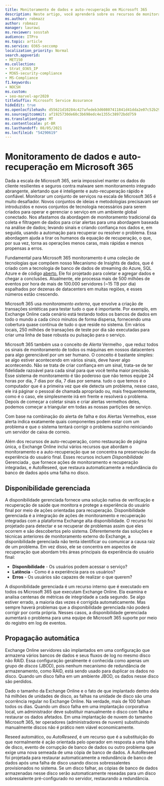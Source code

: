 ```yaml
---
title: Monitoramento de dados e auto-recuperação em Microsoft 365
description: Neste artigo, você aprenderá sobre os recursos de monitoramento e auto-recuperação de Microsoft 365.
ms.author: robmazz
author: robmazz
manager: laurawi
ms.reviewer: sosstah
audience: ITPro
ms.topic: article
ms.service: O365-seccomp
localization_priority: Normal
search.appverid:
- MET150
ms.collection:
- Strat_O365_IP
- M365-security-compliance
- MS-Compliance
f1.keywords:
- NOCSH
ms.custom:
- seo-marvel-apr2020
titleSuffix: Microsoft Service Assurance
hideEdit: true
ms.openlocfilehash: d55621d10284c427afedeb3d60807411841d41dda2e07c52b293a676448dbe73
ms.sourcegitcommit: af1925730de60c3b698edc4e1355c38972bdd759
ms.translationtype: MT
ms.contentlocale: pt-BR
ms.lasthandoff: 08/05/2021
ms.locfileid: "54290619"
---
```

# <a name="data-monitoring-and-self-healing-in-microsoft-365"></a>Monitoramento de dados e auto-recuperação em Microsoft 365

Dada a escala de Microsoft 365, seria impossível manter os dados do cliente resilientes e seguros contra malware sem monitoramento integrado abrangente, alertando que é inteligente e auto-recuperação rápido e confiável. Monitorar um conjunto de serviços na escala de Microsoft 365 é muito desafiador. Novos conjuntos de ideias e metodologias precisavam ser introduzidos e novos conjuntos de tecnologia necessários para serem criados para operar e gerenciar o serviço em um ambiente global conectado. Nos afastamos da abordagem de monitoramento tradicional da coleta e filtragem de dados para criar alertas para uma abordagem baseada na análise de dados; levando sinais e criando confiança nos dados e, em seguida, usando a automação para recuperar ou resolver o problema. Essa abordagem ajuda a tirar os humanos da equação de recuperação, o que, por sua vez, torna as operações menos caras, mais rápidas e menos propensas a erros. 

Fundamental para Microsoft 365 monitoramento é uma coleção de tecnologias que compõem nosso Mecanismo de Insights de dados, que é criado com a tecnologia de banco de dados de streaming do Azure, SQL Azure e de código [aberto.](https://cassandra.apache.org/) Ele foi projetado para coletar e agregar dados e chegar a conclusões. Atualmente, ele processa mais de 500 milhões de eventos por hora de mais de 100.000 servidores (~15 TB por dia) espalhados por dezenas de datacenters em muitas regiões, e esses números estão crescendo. 

Microsoft 365 usa *monitoramento externo*, que envolve a criação de transações sintéticas para testar tudo o que é importante. Por exemplo, em Exchange Online cada cenário está testando todos os bancos de dados em todo o mundo a cada cinco minutos de forma dispersa, fornecendo uma cobertura quase contínua de tudo o que reside no sistema. Em vários locais, 250 milhões de transações de teste por dia são executadas para criar uma linha de base robusta ou pulsação para o serviço. 

Microsoft 365 também usa o conceito de *Alerta* Vermelho , que reduz todos os sinais de monitoramento de todos os máquinas em nossos datacenters para algo gerenciável por um ser humano. O conceito é bastante simples: se algo estiver acontecendo em vários sinais, deve haver algo acontecendo. Não se trata de criar confiança em um sinal, trata-se de ter fidelidade razoável para cada sinal para que você tenha maior precisão. Esse sistema de monitoramento é tão poderoso que não temos equipe 24 horas por dia, 7 dias por dia, 7 dias por semana. tudo o que temos é o computador que é a primeira vez que ele detecta um problema, nesse caso, ele irá páginar o pessoal de chamada apropriado ou, mais frequentemente, como é o caso, ele simplesmente irá em frente e resolverá o problema. Depois de começar a coletar sinais e criar alertas vermelhos deles, podemos começar a triangular em todas as nossas partições de serviço. 

Com base na combinação do alerta de falha e dos Alertas Vermelhos, esse alerta indica exatamente quais componentes podem estar com um problema e que o sistema tentará corrigir o problema sozinho reiniciando um servidor de caixa de correio. 

Além dos recursos de auto-recuperação, como restauração de página única, o Exchange Online inclui vários recursos que abordam o monitoramento e a auto-recuperação que se concentra na preservação da experiência do usuário final. Esses recursos incluem *Disponibilidade* Gerenciada , que fornece ações de monitoramento e recuperação integradas, e AutoReseed, que restaura automaticamente a redundância do banco de dados após uma falha no disco. 

## <a name="managed-availability"></a>Disponibilidade gerenciada 

A disponibilidade gerenciada fornece uma solução nativa de verificação e recuperação de saúde que monitora e protege a experiência do usuário final por meio de ações orientadas para recuperação. Disponibilidade gerenciada é a integração de ações de monitoramento e recuperação integradas com a plataforma Exchange alta disponibilidade. O recurso foi projetado para detectar e se recuperar de problemas assim que eles ocorrem e são descobertos pelo sistema. Diferentemente das soluções e técnicas anteriores de monitoramento externo do Exchange, a disponibilidade gerenciada não tenta identificar ou comunicar a causa raiz de um problema. Em vez disso, ele se concentra em aspectos de recuperação que abordam três áreas principais da experiência do usuário final:

- **Disponibilidade** - Os usuários podem acessar o serviço? 
- **Latência** - Como é a experiência para os usuários? 
- **Erros** - Os usuários são capazes de realizar o que querem? 

A disponibilidade gerenciada é um recurso interno que é executado em todos os Microsoft 365 que executam Exchange Online. Ela examina e analisa centenas de métricas de integridade a cada segundo. Se algo estiver errado, a maioria das vezes é corrigida automaticamente. Mas sempre haverá problemas que a disponibilidade gerenciada não poderá corrigir por conta própria. Nesses casos, a disponibilidade gerenciada aumentará o problema para uma equipe de Microsoft 365 suporte por meio do registro em log de eventos.

## <a name="autoreseed"></a>Propagação automática

Exchange Online servidores são implantados em uma configuração que armazena vários bancos de dados e seus fluxos de log no mesmo disco não RAID. Essa configuração geralmente é conhecida como apenas um grupo de *discos* (JBOD), pois nenhum mecanismo de redundância de armazenamento, como RAID, está sendo usado para duplicar os dados no disco. Quando um disco falha em um ambiente JBOD, os dados nesse disco são perdidos. 

Dado o tamanho da Exchange Online e o fato de que implantado dentro dela há milhões de unidades de disco, as falhas na unidade de disco são uma ocorrência regular no Exchange Online. Na verdade, mais de 100 falham todos os dias. Quando um disco falha em uma implantação corporativa local, um administrador deve substituir manualmente o disco com falha e restaurar os dados afetados. Em uma implantação de nuvem do tamanho Microsoft 365, ter operadores (administradores de nuvem) substituindo manualmente discos não é prático nem viável economicamente. 

Reseed automático, ou *AutoReseed*, é um recurso que é a substituição do que normalmente é ação orientada pelo operador em resposta a uma falha de disco, evento de corrupção de banco de dados ou outro problema que exige uma nova semeada de uma cópia de banco de dados. A AutoReseed foi projetada para restaurar automaticamente a redundância de banco de dados após uma falha de disco usando discos sobressalentes provisionados no sistema. Se um disco falhar, as cópias de banco de dados armazenadas nesse disco serão automaticamente reseadas para um disco sobressalente pré-configurado no servidor, restaurando a redundância. 